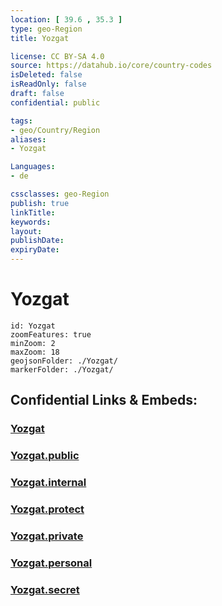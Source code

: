 ```yaml
---
location: [ 39.6 , 35.3 ] 
type: geo-Region
title: Yozgat

license: CC BY-SA 4.0
source: https://datahub.io/core/country-codes
isDeleted: false
isReadOnly: false
draft: false
confidential: public

tags:
- geo/Country/Region
aliases:
- Yozgat

Languages:
- de

cssclasses: geo-Region
publish: true
linkTitle: 
keywords: 
layout: 
publishDate: 
expiryDate: 
---
```


# Yozgat

```leaflet
id: Yozgat
zoomFeatures: true 
minZoom: 2 
maxZoom: 18
geojsonFolder: ./Yozgat/
markerFolder: ./Yozgat/
```


## Confidential Links & Embeds: 

### [Yozgat](/_Standards/Earth/Continent/Europe/Europe~East/Turkey/Provinces~Turkey/Yozgat.md) 

### [Yozgat.public](/_public/Earth/Continent/Europe/Europe~East/Turkey/Provinces~Turkey/Yozgat.public.md) 

### [Yozgat.internal](/_internal/Earth/Continent/Europe/Europe~East/Turkey/Provinces~Turkey/Yozgat.internal.md) 

### [Yozgat.protect](/_protect/Earth/Continent/Europe/Europe~East/Turkey/Provinces~Turkey/Yozgat.protect.md) 

### [Yozgat.private](/_private/Earth/Continent/Europe/Europe~East/Turkey/Provinces~Turkey/Yozgat.private.md) 

### [Yozgat.personal](/_personal/Earth/Continent/Europe/Europe~East/Turkey/Provinces~Turkey/Yozgat.personal.md) 

### [Yozgat.secret](/_secret/Earth/Continent/Europe/Europe~East/Turkey/Provinces~Turkey/Yozgat.secret.md)


